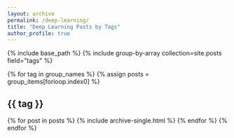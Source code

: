```yaml
---
layout: archive
permalink: /deep-learning/
title: "Deep Learning Posts by Tags"
author_profile: true
---
```


{% include base_path %}
{% include group-by-array collection=site.posts field="tags" %}

{% for tag in group_names %}
  {% assign posts = group_items[forloop.index0] %}
  <h2 id="{{ tag | slugify }} class="archive_subtitle">{{ tag }}</h2>
  {% for post in posts %}
    {% include archive-single.html %}
  {% endfor %}
{% endfor %}
